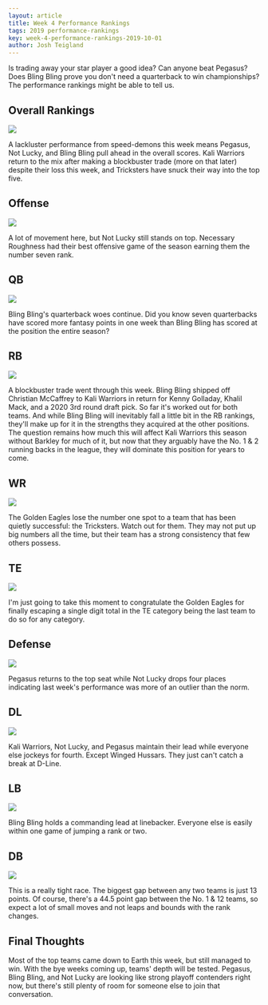 ```yaml
---
layout: article
title: Week 4 Performance Rankings
tags: 2019 performance-rankings
key: week-4-performance-rankings-2019-10-01
author: Josh Teigland
---
```


Is trading away your star player a good idea? Can anyone beat Pegasus? Does Bling Bling prove you don't need a quarterback to win championships? The performance rankings might be able to tell us.

<!--more-->

## Overall Rankings

![](/post-assets/2019-10-01/2019-week-4-overall.png)

A lackluster performance from speed-demons this week means Pegasus, Not Lucky, and Bling Bling pull ahead in the overall scores. Kali Warriors return to the mix after making a blockbuster trade (more on that later) despite their loss this week, and Tricksters have snuck their way into the top five.

## Offense

![](/post-assets/2019-10-01/2019-week-4-offense.png)

A lot of movement here, but Not Lucky still stands on top. Necessary Roughness had their best offensive game of the season earning them the number seven rank.

## QB

![](/post-assets/2019-10-01/2019-week-4-qb.png)

Bling Bling's quarterback woes continue. Did you know seven quarterbacks have scored more fantasy points in one week than Bling Bling has scored at the position the entire season?

## RB

![](/post-assets/2019-10-01/2019-week-4-rb.png)

A blockbuster trade went through this week. Bling Bling shipped off Christian McCaffrey to Kali Warriors in return for Kenny Golladay, Khalil Mack, and a 2020 3rd round draft pick. So far it's worked out for both teams. And while Bling Bling will inevitably fall a little bit in the RB rankings, they'll make up for it in the strengths they acquired at the other positions. The question remains how much this will affect Kali Warriors this season without Barkley for much of it, but now that they arguably have the No. 1 & 2 running backs in the league, they will dominate this position for years to come.

## WR

![](/post-assets/2019-10-01/2019-week-4-wr.png)

The Golden Eagles lose the number one spot to a team that has been quietly successful: the Tricksters. Watch out for them. They may not put up big numbers all the time, but their team has a strong consistency that few others possess.

## TE

![](/post-assets/2019-10-01/2019-week-4-te.png)

I'm just going to take this moment to congratulate the Golden Eagles for finally escaping a single digit total in the TE category being the last team to do so for any category.

## Defense

![](/post-assets/2019-10-01/2019-week-4-defense.png)

Pegasus returns to the top seat while Not Lucky drops four places indicating last week's performance was more of an outlier than the norm.

## DL

![](/post-assets/2019-10-01/2019-week-4-dl.png)

Kali Warriors, Not Lucky, and Pegasus maintain their lead while everyone else jockeys for fourth. Except Winged Hussars. They just can't catch a break at D-Line.

## LB

![](/post-assets/2019-10-01/2019-week-4-lb.png)

Bling Bling holds a commanding lead at linebacker. Everyone else is easily within one game of jumping a rank or two.

## DB

![](/post-assets/2019-10-01/2019-week-4-db.png)

This is a really tight race. The biggest gap between any two teams is just 13 points. Of course, there's a 44.5 point gap between the No. 1 & 12 teams, so expect a lot of small moves and not leaps and bounds with the rank changes.

## Final Thoughts

Most of the top teams came down to Earth this week, but still managed to win. With the bye weeks coming up, teams' depth will be tested. Pegasus, Bling Bling, and Not Lucky are looking like strong playoff contenders right now, but there's still plenty of room for someone else to join that conversation.
